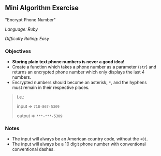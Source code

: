 ## Mini Algorithm Exercise

"Encrypt Phone Number"

_Language: Ruby_

_Difficulty Rating: Easy_

### Objectives

- **Storing plain text phone numbers is never a good idea!**
- Create a function which takes a phone number as a parameter (`str`) and returns an encrypted phone number which only displays the last 4 numbers.
- Encrypted numbers should become an asterisk, `*`, and the hyphens must remain in their respective places.

> i.e.:
>
> input => `718-867-5309`
>
> output => `***-***-5309`

### Notes

- The input will always be an American country code, without the `+01`.
- The input will always be a 10 digit phone number with conventional conventional dashes.
